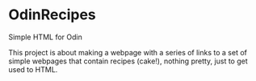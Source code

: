 # OdinRecipes
Simple HTML for Odin

This project is about making a webpage with a series of links to a set of simple webpages that contain recipes (cake!), nothing pretty, just to get used to HTML.